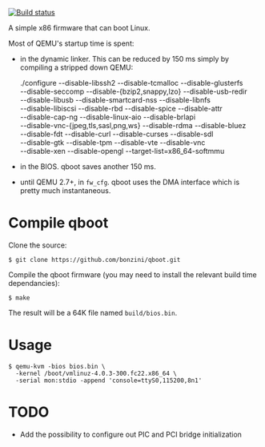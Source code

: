 [![Build status](../../workflows/bios-build/badge.svg)](../../actions?query=workflow%3Abios-build)

A simple x86 firmware that can boot Linux.

Most of QEMU's startup time is spent:

* in the dynamic linker.  This can be reduced by 150 ms simply by
  compiling a stripped down QEMU:

    ./configure --disable-libssh2 --disable-tcmalloc --disable-glusterfs \
        --disable-seccomp --disable-{bzip2,snappy,lzo} --disable-usb-redir \
        --disable-libusb --disable-smartcard-nss --disable-libnfs  \
        --disable-libiscsi --disable-rbd  --disable-spice --disable-attr \
        --disable-cap-ng --disable-linux-aio --disable-brlapi \
        --disable-vnc-{jpeg,tls,sasl,png,ws} --disable-rdma --disable-bluez \
        --disable-fdt --disable-curl --disable-curses --disable-sdl \
        --disable-gtk  --disable-tpm --disable-vte --disable-vnc  \
        --disable-xen --disable-opengl --target-list=x86_64-softmmu

* in the BIOS.  qboot saves another 150 ms.

* until QEMU 2.7+, in `fw_cfg`.  qboot uses the DMA interface which is pretty
  much instantaneous.

Compile qboot
=============

Clone the source:

    $ git clone https://github.com/bonzini/qboot.git

Compile the qboot firmware (you may need to install the relevant build
time dependancies):

    $ make

The result will be a 64K file named `build/bios.bin`.

Usage
=====

    $ qemu-kvm -bios bios.bin \
      -kernel /boot/vmlinuz-4.0.3-300.fc22.x86_64 \
      -serial mon:stdio -append 'console=ttyS0,115200,8n1'

TODO
====

* Add the possibility to configure out PIC and PCI bridge initialization
